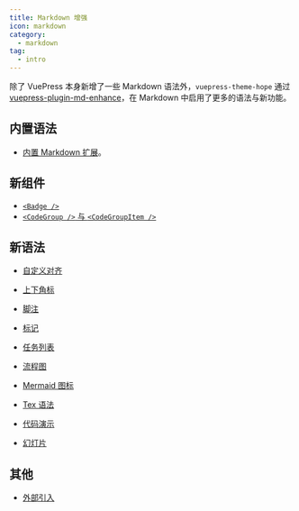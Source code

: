 ```yaml
---
title: Markdown 增强
icon: markdown
category:
  - markdown
tag:
  - intro
---
```


除了 VuePress 本身新增了一些 Markdown 语法外，`vuepress-theme-hope` 通过 [vuepress-plugin-md-enhance][md-enhance]，在 Markdown 中启用了更多的语法与新功能。

<!-- more -->

## 内置语法

- [内置 Markdown 扩展](../../basic/vuepress/markdown.md)。

## 新组件

- [`<Badge />`](components.md#badge)
- [`<CodeGroup />` 与 `<CodeGroupItem />`](components.md#codegroup-codegroupitem)

## 新语法

- [自定义对齐](align.md)

- [上下角标](sup-sub.md)

- [脚注](footnote.md)

- [标记](mark.md)

- [任务列表](tasklist.md)

- [流程图](flowchart.md)

- [Mermaid 图标](mermaid.md)

- [Tex 语法](tex.md)

- [代码演示](demo.md)

- [幻灯片](presentation.md)

## 其他

- [外部引入](external.md)

[md-enhance]: https://vuepress-theme-hope.github.io/v2/md-enhance/
